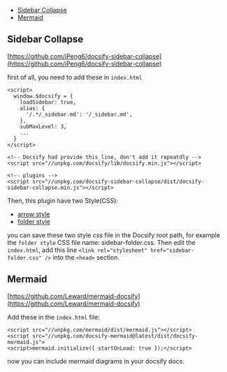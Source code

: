 
<!-- vim-markdown-toc Redcarpet -->

* [Sidebar Collapse](#sidebar-collapse)
* [Mermaid](#mermaid)

<!-- vim-markdown-toc -->

## Sidebar Collapse

[https://github.com/iPeng6/docsify-sidebar-collapse](https://github.com/iPeng6/docsify-sidebar-collapse)

first of all, you need to add these in `index.html`

```
<script>
  window.$docsify = {
    loadSidebar: true,
    alias: {
      '/.*/_sidebar.md': '/_sidebar.md',
    },
    subMaxLevel: 3,
    ...
  }
</script>

<!-- Docsify had provide this line, don't add it repeatdly -->
<script src="//unpkg.com/docsify/lib/docsify.min.js"></script>

<!-- plugins -->
<script src="//unpkg.com/docsify-sidebar-collapse/dist/docsify-sidebar-collapse.min.js"></script>
```

Then, this plugin have two Style(CSS):

* [arrow style](https://github.com/iPeng6/docsify-sidebar-collapse/blob/master/src/sidebar.css)
* [folder style](https://github.com/iPeng6/docsify-sidebar-collapse/blob/master/src/sidebar-folder.css)

you can save these two style css file in the Docsify root path, for example the `folder style` CSS file name: sidebar-folder.css. Then edit the `index.html`, add this line `<link rel="stylesheet" href="sidebar-folder.css" />` into the `<head>` section.

## Mermaid

[https://github.com/Leward/mermaid-docsify](https://github.com/Leward/mermaid-docsify)

Add these in the `index.html` file:

```
<script src="//unpkg.com/mermaid/dist/mermaid.js"></script>
<script src="//unpkg.com/docsify-mermaid@latest/dist/docsify-mermaid.js"> 
<script>mermaid.initialize({ startOnLoad: true });</script>
```

now you can include mermaid diagrams in your docsify docs.

